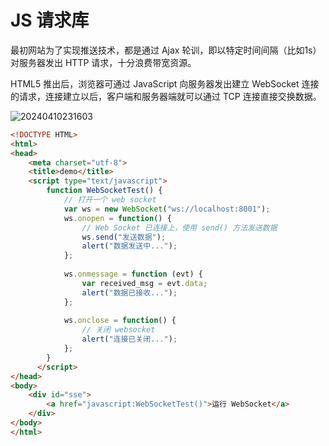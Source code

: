 # JS 请求库

最初网站为了实现推送技术，都是通过 Ajax 轮训，即以特定时间间隔（比如1s）对服务器发出 HTTP 请求，十分浪费带宽资源。

HTML5 推出后，浏览器可通过 JavaScript 向服务器发出建立 WebSocket 连接的请求，连接建立以后，客户端和服务器端就可以通过 TCP 连接直接交换数据。

![20240410231603](https://image.zuoright.com/20240410231603.png)

```html
<!DOCTYPE HTML>
<html>
<head>
    <meta charset="utf-8">
    <title>demo</title>
    <script type="text/javascript">
        function WebSocketTest() {           
            // 打开一个 web socket
            var ws = new WebSocket("ws://localhost:8001");
            ws.onopen = function() {
                // Web Socket 已连接上，使用 send() 方法发送数据
                ws.send("发送数据");
                alert("数据发送中...");
            };
                        
            ws.onmessage = function (evt) { 
                var received_msg = evt.data;
                alert("数据已接收...");
            };
                        
            ws.onclose = function() { 
                // 关闭 websocket
                alert("连接已关闭..."); 
            };
        }
      </script>  
</head>
<body>
    <div id="sse">
        <a href="javascript:WebSocketTest()">运行 WebSocket</a>
    </div>
</body>
</html>

```
